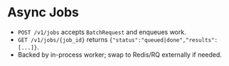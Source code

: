 # Async Jobs

- `POST /v1/jobs` accepts `BatchRequest` and enqueues work.
- `GET /v1/jobs/{job_id}` returns `{"status":"queued|done","results":[...]}`.
- Backed by in-process worker; swap to Redis/RQ externally if needed.
